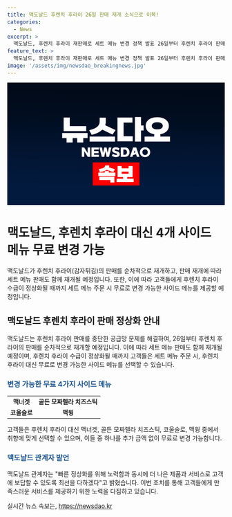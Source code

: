 ```yaml
---
title: 맥도날드 후렌치 후라이 26일 판매 재개 소식으로 이목!
categories:
  - News
excerpt: >
  맥도날드, 후렌치 후라이 재판매로 세트 메뉴 변경 정책 발표 26일부터 후렌치 후라이 판매 재개. 이에 따라 세트 메뉴 주문 시 후렌치 후라이 대신 무료로 맥너겟, 치즈스틱, 코울슬로, 맥윙 중 1가지 선택 가능. 후렌치 후라이 수급 정상화시까지 적용. 맥도날드 관계자 보다 나은 제품과 서비스로 보답할 것이라 밝힘.
feature_text: >
  맥도날드, 후렌치 후라이 재판매로 세트 메뉴 변경 정책 발표 26일부터 후렌치 후라이 판매 재개. 이에 따라 세트 메뉴 주문 시 후렌치 후라이 대신 무료로 맥너겟, 치즈스틱, 코울슬로, 맥윙 중 1가지 선택 가능. 후렌치 후라이 수급 정상화시까지 적용. 맥도날드 관계자 보다 나은 제품과 서비스로 보답할 것이라 밝힘.
image: '/assets/img/newsdao_breakingnews.jpg'
---
```


<p><img src="/assets/img/newsdao_breakingnews.jpg" alt="pcversion 속보" /></p>

<h1>맥도날드, 후렌치 후라이 대신 4개 사이드 메뉴 무료 변경 가능</h1>

<p data-ke-size="size16">맥도날드가 후렌치 후라이(감자튀김)의 판매를 순차적으로 재개하고, 판매 재개에 따라 세트 메뉴 판매도 함께 재개될 예정입니다. 또한, 이에 따라 고객들에게 후렌치 후라이 수급이 정상화될 때까지 세트 메뉴 주문 시 무료로 변경 가능한 사이드 메뉴를 제공할 예정입니다.</p>

<h2>맥도날드 후렌치 후라이 판매 정상화 안내</h2>

<p data-ke-size="size16">맥도날드는 후렌치 후라이 판매를 중단한 공급망 문제를 해결하여, 26일부터 후렌치 후라이의 판매를 순차적으로 재개할 예정입니다. 이에 따라 세트 메뉴 판매도 함께 재개될 예정이며, 후렌치 후라이 수급이 정상화될 때까지 고객들은 세트 메뉴 주문 시, 후렌치 후라이 대신 무료로 변경 가능한 사이드 메뉴를 선택할 수 있습니다.</p>

<h3><b><span style="color: #1a5490;">변경 가능한 무료 4가지 사이드 메뉴</span></b></h3>

<table>
  <tr>
    <td style="text-align: center; height: 17px;"><b>맥너겟</b></td>
    <td style="text-align: center; height: 17px;"><b>골든 모짜렐라 치즈스틱</b></td>
  </tr>
  <tr>
    <td style="text-align: center; height: 17px;"><b>코울슬로</b></td>
    <td style="text-align: center; height: 17px;"><b>맥윙</b></td>
  </tr>
</table>

<p data-ke-size="size16">고객들은 후렌치 후라이 대신 맥너겟, 골든 모짜렐라 치즈스틱, 코울슬로, 맥윙 중에서 취향에 맞게 선택할 수 있으며, 이들 중 하나를 추가 금액 없이 무료로 변경 가능합니다.</p>

<h3><b><span style="color: #1a5490;">맥도날드 관계자 발언</span></b></h3>

<p data-ke-size="size16">맥도날드 관계자는 "빠른 정상화를 위해 노력함과 동시에 더 나은 제품과 서비스로 고객에 보답할 수 있도록 최선을 다하겠다"고 밝혔습니다. 이번 조치를 통해 고객들에게 만족스러운 서비스를 제공하기 위한 노력을 다짐하고 있습니다.</p>
실시간 뉴스 속보는, <a href="https://newsdao.kr" rel="dofollow">https://newsdao.kr</a>


